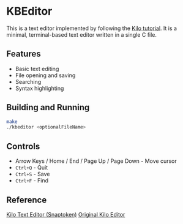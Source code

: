 # KBEditor

This is a text editor implemented by following the [Kilo tutorial](https://viewsourcecode.org/snaptoken/kilo/). It is a minimal, terminal-based text editor written in a single C file.

## Features

- Basic text editing
- File opening and saving
- Searching
- Syntax highlighting

## Building and Running

```sh
make
./kbeditor <optionalFileName>
```

## Controls

- Arrow Keys / Home / End / Page Up / Page Down - Move cursor
- `Ctrl+Q` - Quit
- `Ctrl+S` - Save
- `Ctrl+F` - Find

## Reference

[Kilo Text Editor (Snaptoken)](https://viewsourcecode.org/snaptoken/kilo/)
[Original Kilo Editor](https://antirez.com/news/108)
